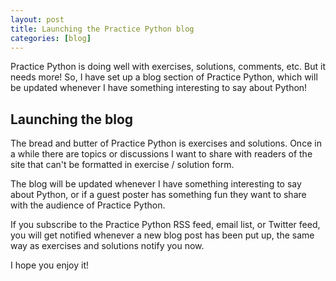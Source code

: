 ```yaml
---
layout: post
title: Launching the Practice Python blog
categories: [blog]
---
```



Practice Python is doing well with exercises, solutions, comments, etc. But it needs more! So, I have set up a blog section of Practice Python, which will be updated whenever I have something interesting to say about Python!

<!-- more -->

## Launching the blog

The bread and butter of Practice Python is exercises and solutions. Once in a while there are topics or discussions I want to share with readers of the site that can't be formatted in exercise / solution form.

The blog will be updated whenever I have something interesting to say about Python, or if a guest poster has something fun they want to share with the audience of Practice Python.

If you subscribe to the Practice Python RSS feed, email list, or Twitter feed, you will get notified whenever a new blog post has been put up, the same way as exercises and solutions notify you now.

I hope you enjoy it!
